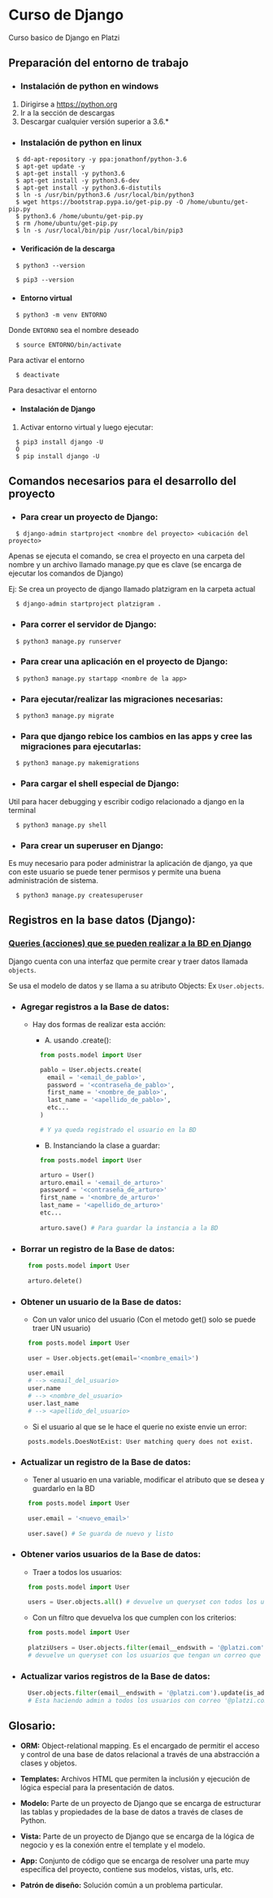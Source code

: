 # Curso de Django
Curso basico de Django en Platzi

## Preparación del entorno de trabajo

  - ### Instalación de python en windows
   1. Dirigirse a https://python.org
   2. Ir a la sección de descargas
   3. Descargar cualquier versión superior a 3.6.*
   
  - ### Instalación de python en linux
  ```
    $ dd-apt-repository -y ppa:jonathonf/python-3.6
    $ apt-get update -y
    $ apt-get install -y python3.6
    $ apt-get install -y python3.6-dev
    $ apt-get install -y python3.6-distutils
    $ ln -s /usr/bin/python3.6 /usr/local/bin/python3
    $ wget https://bootstrap.pypa.io/get-pip.py -O /home/ubuntu/get-pip.py
    $ python3.6 /home/ubuntu/get-pip.py
    $ rm /home/ubuntu/get-pip.py
    $ ln -s /usr/local/bin/pip /usr/local/bin/pip3
  ```
  
  - #### Verificación de la descarga
  ```
    $ python3 --version
  ```
  ```
    $ pip3 --version
  ```
  
  - #### Entorno virtual
  ```
    $ python3 -m venv ENTORNO
  ```
   Donde `ENTORNO` sea el nombre deseado
   
  ```
    $ source ENTORNO/bin/activate
  ```
   Para activar el entorno
   
  ```
    $ deactivate
  ```
   Para desactivar el entorno
  
  - #### Instalación de Django
  1. Activar entorno virtual y luego ejecutar:
  ```
    $ pip3 install django -U
    Ó
    $ pip install django -U
  ```

## Comandos necesarios para el desarrollo del proyecto

  - ### Para crear un proyecto de Django:
  ```
    $ django-admin startproject <nombre del proyecto> <ubicación del proyecto>
  ```
   Apenas se ejecuta el comando, se crea el proyecto en una carpeta del nombre y un archivo llamado manage.py que es clave (se encarga      de ejecutar los comandos de Django)
  
   Ej: Se crea un proyecto de django llamado platzigram en la carpeta actual
   ```
     $ django-admin startproject platzigram .
   ```

  - ### Para correr el servidor de Django:
  ```
    $ python3 manage.py runserver
  ```
  
  - ### Para crear una aplicación en el proyecto de Django:
  ```
    $ python3 manage.py startapp <nombre de la app>
  ```
  
  - ### Para ejecutar/realizar las migraciones necesarias:
  ```
    $ python3 manage.py migrate
  ```
  
  - ### Para que django rebice los cambios en las apps y cree las migraciones para ejecutarlas:
  ```
    $ python3 manage.py makemigrations
  ```
  
  - ### Para cargar el shell especial de Django:
  
  Util para hacer debugging y escribir codigo relacionado a django en la terminal
  ```
    $ python3 manage.py shell
  ```
  
  - ### Para crear un superuser en Django:
  
  Es muy necesario para poder administrar la aplicación de django, ya que con este usuario se puede tener permisos y permite una buena administración de sistema.
  ```
    $ python3 manage.py createsuperuser
  ```
 
## Registros en la base datos (Django):

### [Queries (acciones) que se pueden realizar a la BD en Django](https://docs.djangoproject.com/en/3.0/topics/db/queries/)

Django cuenta con una interfaz que permite crear y traer datos llamada `objects`.

Se usa el modelo de datos y se llama a su atributo Objects: Ex `User.objects`.

  - ### Agregar registros a la Base de datos:
    - Hay dos formas de realizar esta acción:
      - A. usando .create():
    
      ```python
        from posts.model import User

        pablo = User.objects.create(
          email = '<email_de_pablo>',
          password = '<contraseña_de_pablo>',
          first_name = '<nombre_de_pablo>',
          last_name = '<apellido_de_pablo>',
          etc...
        )

        # Y ya queda registrado el usuario en la BD
      ```
      
      - B. Instanciando la clase a guardar:
      
      ```python
        from posts.model import User

        arturo = User()
        arturo.email = '<email_de_arturo>'
        password = '<contraseña_de_arturo>'
        first_name = '<nombre_de_arturo>'
        last_name = '<apellido_de_arturo>'
        etc...
        
        arturo.save() # Para guardar la instancia a la BD
      ```
      
  - ### Borrar un registro de la Base de datos:
  
    ```python
      from posts.model import User
      
      arturo.delete()
    ```
    
  - ### Obtener un usuario de la Base de datos:
    - Con un valor unico del usuario (Con el metodo get() solo se puede traer UN usuario)
    ```python
      from posts.model import User
      
      user = User.objects.get(email='<nombre_email>')
      
      user.email
      # --> <email_del_usuario>
      user.name
      # --> <nombre_del_usuario>
      user.last_name
      # --> <apellido_del_usuario>
    ```
    - Si el usuario al que se le hace el querie no existe envie un error:
    ```
      posts.models.DoesNotExist: User matching query does not exist.
    ```
  
  - ### Actualizar un registro de la Base de datos:
    - Tener al usuario en una variable, modificar el atributo que se desea y guardarlo en la BD
    ```python
      from posts.model import User
      
      user.email = '<nuevo_email>'
      
      user.save() # Se guarda de nuevo y listo
    ```
    
  - ### Obtener varios usuarios de la Base de datos:
    - Traer a todos los usuarios:
    ```python
      from posts.model import User
  
      users = User.objects.all() # devuelve un queryset con todos los usuarios
    ```
    
    - Con un filtro que devuelva los que cumplen con los criterios:
    ```python
      from posts.model import User
      
      platziUsers = User.objects.filter(email__endswith = '@platzi.com')
      # devuelve un queryset con los usuarios que tengan un correo que termine en '@platzi.com'
    ```
  
  - ### Actualizar varios registros de la Base de datos:
    ```python
      User.objects.filter(email__endswith = '@platzi.com').update(is_admin=True)
      # Esta haciendo admin a todos los usuarios con correo '@platzi.com'
    ```
    
## Glosario:

  - **ORM:** Object-relational mapping. Es el encargado de permitir el acceso y control de una base de datos relacional a través de una abstracción a clases y objetos.

  - **Templates:** Archivos HTML que permiten la inclusión y ejecución de lógica especial para la presentación de datos.

  - **Modelo:** Parte de un proyecto de Django que se encarga de estructurar las tablas y propiedades de la base de datos a través de clases de Python.

  - **Vista:** Parte de un proyecto de Django que se encarga de la lógica de negocio y es la conexión entre el template y el modelo.

  - **App:** Conjunto de código que se encarga de resolver una parte muy específica del proyecto, contiene sus modelos, vistas, urls, etc.

  - **Patrón de diseño:** Solución común a un problema particular.
